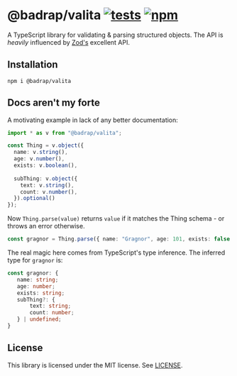 # @badrap/valita [![tests](https://github.com/badrap/valita/workflows/tests/badge.svg)](https://github.com/badrap/valita/actions?query=workflow%3Atests) [![npm](https://img.shields.io/npm/v/@badrap/valita.svg)](https://www.npmjs.com/package/@badrap/valita)

A TypeScript library for validating & parsing structured objects. The API is _heavily_ influenced by [Zod's](https://github.com/colinhacks/zod/tree/v3) excellent API.

## Installation

```
npm i @badrap/valita
```

## Docs aren't my forte

A motivating example in lack of any better documentation:

```ts
import * as v from "@badrap/valita";

const Thing = v.object({
  name: v.string(),
  age: v.number(),
  exists: v.boolean(),
  
  subThing: v.object({
    text: v.string(),
    count: v.number(),
  }).optional()
});
```

Now `Thing.parse(value)` returns `value` if it matches the Thing schema - or throws an error otherwise.

```ts
const gragnor = Thing.parse({ name: "Gragnor", age: 101, exists: false });
```

The real magic here comes from TypeScript's type inference. The inferred type for `gragnor` is:

```ts
const gragnor: {
   name: string;
   age: number;
   exists: string;
   subThing?: {
       text: string;
       count: number;
   } | undefined;   
}
```

## License

This library is licensed under the MIT license. See [LICENSE](./LICENSE).
